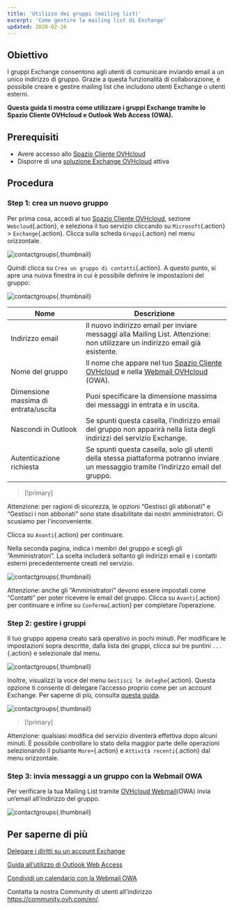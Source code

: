 ```yaml
---
title: 'Utilizzo dei gruppi (mailing list)'
excerpt: 'Come gestire la mailing list di Exchange'
updated: 2020-02-26
---
```


## Obiettivo

I gruppi Exchange consentono agli utenti di comunicare inviando email a un unico indirizzo di gruppo. Grazie a questa funzionalità di collaborazione, è possibile creare e gestire mailing list che includono utenti Exchange o utenti esterni.

**Questa guida ti mostra come utilizzare i gruppi Exchange tramite lo Spazio Cliente OVHcloud e Outlook Web Access (OWA).**

## Prerequisiti

- Avere accesso allo [Spazio Cliente OVHcloud](https://www.ovh.com/auth/?action=gotomanager&from=https://www.ovh.it/&ovhSubsidiary=it)
- Disporre di una [soluzione Exchange OVHcloud](https://www.ovhcloud.com/it/emails/hosted-exchange/) attiva

## Procedura

### Step 1: crea un nuovo gruppo

Per prima cosa, accedi al tuo [Spazio Cliente OVHcloud](https://www.ovh.com/auth/?action=gotomanager&from=https://www.ovh.it/&ovhSubsidiary=it), sezione `Webcloud`{.action}, e seleziona il tuo servizio cliccando su `Microsoft`{.action} > `Exchange`{.action}. Clicca sulla scheda `Gruppi`{.action} nel menu orizzontale.

![contactgroups](images/exchange-groups-step1.png){.thumbnail}

Quindi clicca su `Crea un gruppo di contatti`{.action}. A questo punto, si apre una nuova finestra in cui è possibile definire le impostazioni del gruppo:

![contactgroups](images/exchange-groups-step2.png){.thumbnail}

|Nome|Descrizione|
|---|---|
|Indirizzo email|Il nuovo indirizzo email per inviare messaggi alla Mailing List. Attenzione: non utilizzare un indirizzo email già esistente.|
|Nome del gruppo|Il nome che appare nel tuo [Spazio Cliente OVHcloud](https://www.ovh.com/auth/?action=gotomanager&from=https://www.ovh.it/&ovhSubsidiary=it) e nella [Webmail OVHcloud](https://www.ovh.it/mail/) (OWA).|
|Dimensione massima di entrata/uscita|Puoi specificare la dimensione massima dei messaggi in entrata e in uscita.|
|Nascondi in Outlook|Se spunti questa casella, l’indirizzo email del gruppo non apparirà nella lista degli indirizzi del servizio Exchange.|
|Autenticazione richiesta|Se spunti questa casella, solo gli utenti della stessa piattaforma potranno inviare un messaggio tramite l’indirizzo email del gruppo.|

> [!primary]
>
Attenzione: per ragioni di sicurezza, le opzioni “Gestisci gli abbonati” e “Gestisci i non abbonati” sono state disabilitate dai nostri amministratori. Ci scusiamo per l’inconveniente.
>

Clicca su `Avanti`{.action} per continuare.

Nella seconda pagina, indica i membri del gruppo e scegli gli ”Amministratori”. La scelta includerà soltanto gli indirizzi email e i contatti esterni precedentemente creati nel servizio.

![contactgroups](images/exchange-groups-step3.png){.thumbnail}

Attenzione: anche gli “Amministratori” devono essere impostati come “Contatti” per poter ricevere le email del gruppo.
Clicca su `Avanti`{.action} per continuare e infine su `Conferma`{.action} per completare l’operazione. 

### Step 2: gestire i gruppi

Il tuo gruppo appena creato sarà operativo in pochi minuti.  Per modificare le impostazioni sopra descritte, dalla lista dei gruppi, clicca sui tre puntini `...`{.action} e selezionale dal menu.

![contactgroups](images/exchange-groups-step4.png){.thumbnail}

Inoltre, visualizzi la voce del menu `Gestisci le deleghe`{.action}. Questa opzione ti consente di delegare l’accesso proprio come per un account Exchange. Per saperne di più, consulta [questa guida](/pages/web_cloud/email_and_collaborative_solutions/microsoft_exchange/feature_delegation).

![contactgroups](images/exchange-groups-step5.png){.thumbnail}

> [!primary]
>
Attenzione: qualsiasi modifica del servizio diventerà effettiva dopo alcuni minuti. È possibile controllare lo stato della maggior parte delle operazioni selezionando il pulsante `More+`{.action} e `Attività recenti`{.action} dal menu orizzontale.
>

### Step 3: invia messaggi a un gruppo con la Webmail OWA

Per verificare la tua Mailing List tramite [OVHcloud Webmail](https://www.ovh.it/mail)(OWA) invia un’email all’indirizzo del gruppo.

![contactgroups](images/exchange-groups-step6.png){.thumbnail}

## Per saperne di più 

[Delegare i diritti su un account Exchange](/pages/web_cloud/email_and_collaborative_solutions/microsoft_exchange/feature_delegation)

[Guida all’utilizzo di Outlook Web Access](/pages/web_cloud/email_and_collaborative_solutions/using_the_outlook_web_app_webmail/email_owa)

[Condividi un calendario con la Webmail OWA](/pages/web_cloud/email_and_collaborative_solutions/using_the_outlook_web_app_webmail/owa_calendar_sharing)

Contatta la nostra Community di utenti all’indirizzo <https://community.ovh.com/en/>.